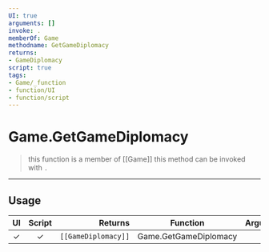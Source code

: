 ```yaml
---
UI: true
arguments: []
invoke: .
memberOf: Game
methodname: GetGameDiplomacy
returns:
- GameDiplomacy
script: true
tags:
- Game/_function
- function/UI
- function/script
---
```

# Game.GetGameDiplomacy
> this function is a member of [[Game]]
> this method can be invoked with `.`
-----
## Usage
|  UI | Script | Returns | Function | Arguments |
|:---:|:------:|-------:|:--------:|:---------|
|✓|✓|<code>[[GameDiplomacy]]<code/>|Game.GetGameDiplomacy||
